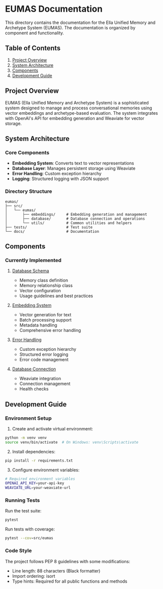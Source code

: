 # EUMAS Documentation

This directory contains the documentation for the Ella Unified Memory and Archetype System (EUMAS). The documentation is organized by component and functionality.

## Table of Contents

1. [Project Overview](#project-overview)
2. [System Architecture](#system-architecture)
3. [Components](#components)
4. [Development Guide](#development-guide)

## Project Overview

EUMAS (Ella Unified Memory and Archetype System) is a sophisticated system designed to manage and process conversational memories using vector embeddings and archetype-based evaluation. The system integrates with OpenAI's API for embedding generation and Weaviate for vector storage.

## System Architecture

### Core Components
- **Embedding System**: Converts text to vector representations
- **Database Layer**: Manages persistent storage using Weaviate
- **Error Handling**: Custom exception hierarchy
- **Logging**: Structured logging with JSON support

### Directory Structure
```
eumas/
├── src/
│   └── eumas/
│       ├── embeddings/     # Embedding generation and management
│       ├── database/       # Database connection and operations
│       └── utils/          # Common utilities and helpers
├── tests/                  # Test suite
└── docs/                   # Documentation
```

## Components

### Currently Implemented

1. [Database Schema](./schema.md)
   - Memory class definition
   - Memory relationship class
   - Vector configuration
   - Usage guidelines and best practices

2. [Embedding System](./embedding-system.md)
   - Vector generation for text
   - Batch processing support
   - Metadata handling
   - Comprehensive error handling

3. [Error Handling](./error-handling.md)
   - Custom exception hierarchy
   - Structured error logging
   - Error code management

4. [Database Connection](./database-connection.md)
   - Weaviate integration
   - Connection management
   - Health checks

## Development Guide

### Environment Setup

1. Create and activate virtual environment:
```bash
python -m venv venv
source venv/bin/activate  # On Windows: venv\Scripts\activate
```

2. Install dependencies:
```bash
pip install -r requirements.txt
```

3. Configure environment variables:
```bash
# Required environment variables
OPENAI_API_KEY=your-api-key
WEAVIATE_URL=your-weaviate-url
```

### Running Tests

Run the test suite:
```bash
pytest
```

Run tests with coverage:
```bash
pytest --cov=src/eumas
```

### Code Style

The project follows PEP 8 guidelines with some modifications:
- Line length: 88 characters (Black formatter)
- Import ordering: isort
- Type hints: Required for all public functions and methods
